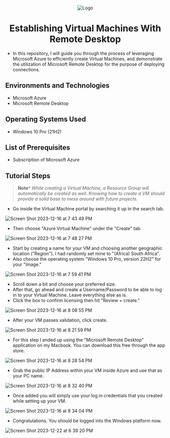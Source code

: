<p align="center">
<img src="https://i.imgur.com/6HXVA8f.pngg" alt="Logo"/>
</p>

<h1 align="center">Establishing Virtual Machines With Remote Desktop</h1>

- In this repository, I will guide you through the process of leveraging Microsoft Azure to efficiently create Virtual Machines, and demonstrate the utilization of Microsoft Remote Desktop for the purpose of deploying connections.

<h2>Environments and Technologies</h2>

- Microsoft Azure
- Microsoft Remote Desktop

<h2>Operating Systems Used </h2>

- Windows 10 Pro</b> (21H2)

<h2>List of Prerequisites</h2>

- Subscription of Microsoft Azure

<h2>Tutorial Steps</h2>

>**Note***
>_While creating a Virtual Machine, a Resource Group will automatically be created as well. Knowing how to create a VM should provide a solid base to mess around with future projects._

- Go inside the Virtual Machine portal by searching it up in the search tab.
  
![Screen Shot 2023-12-16 at 7 43 49 PM](https://github.com/Emq17/Observing-IP-Addresses-Through-ProtonVPN/assets/147126755/52632ac6-a309-4eaa-adcd-ba6227546957)

- Then choose "Azure Virtual Machine" under the "Create" tab.

![Screen Shot 2023-12-16 at 7 48 27 PM](https://github.com/Emq17/Observing-IP-Addresses-Through-ProtonVPN/assets/147126755/be2f6106-32be-46bc-a04f-7df430a1acfb)

- Start by creating a name for your VM and choosing another geographic location ("Region"). I had randomly set mine to "(Africa) South Africa".
- Also choose the operating system "Windows 10 Pro, version 22H2" for your "Image."

![Screen Shot 2023-12-16 at 7 59 41 PM](https://github.com/Emq17/Observing-IP-Addresses-Through-ProtonVPN/assets/147126755/37c70a45-3ddd-4031-8eab-129b1d6624bf)
     
- Scroll down a bit and choose your preferred size.
- After that, go ahead and create a Username/Password to be able to log in to your Virtual Machine. Leave everything else as is.
- Click the box to confirm licensing then hit "Review + create."

![Screen Shot 2023-12-16 at 8 08 55 PM](https://github.com/Emq17/Observing-IP-Addresses-Through-ProtonVPN/assets/147126755/0bcc5f47-4fd4-4a11-8bd9-08ce7a258cdb)

- After your VM passes validation, click create.

![Screen Shot 2023-12-16 at 8 21 59 PM](https://github.com/Emq17/Observing-IP-Addresses-Through-ProtonVPN/assets/147126755/193c2084-6782-4e9b-8c76-81c6a30b8acb)

- For this step I ended up using the "Microsoft Remote Desktop" application on my Macbook. You can download this free through the app store.

![Screen Shot 2023-12-16 at 8 28 54 PM](https://github.com/Emq17/Observing-IP-Addresses-Through-ProtonVPN/assets/147126755/27ff32a7-b4ee-4e21-9973-3430b246b1f6)

- Grab the public IP Address within your VM inside Azure and use that as your PC name. 

![Screen Shot 2023-12-16 at 8 32 40 PM](https://github.com/Emq17/Observing-IP-Addresses-Through-ProtonVPN/assets/147126755/f33fe4dc-8581-44c1-8831-081f5ab599d2)

- Once added you will simply use your log in credentials that you created while setting up your VM.

![Screen Shot 2023-12-16 at 8 34 04 PM](https://github.com/Emq17/Observing-IP-Addresses-Through-ProtonVPN/assets/147126755/a6e3065f-0d7b-4090-a24a-8e6be650f177)

- Congratulations. You should be logged into the Windows platform now.

![Screen Shot 2023-12-22 at 6 39 20 PM](https://github.com/Emq17/Establishing-Virtual-Machines-With-Remote-Desktop/assets/147126755/b6ac51c3-53f8-4266-a089-d8a89e38e23f)


